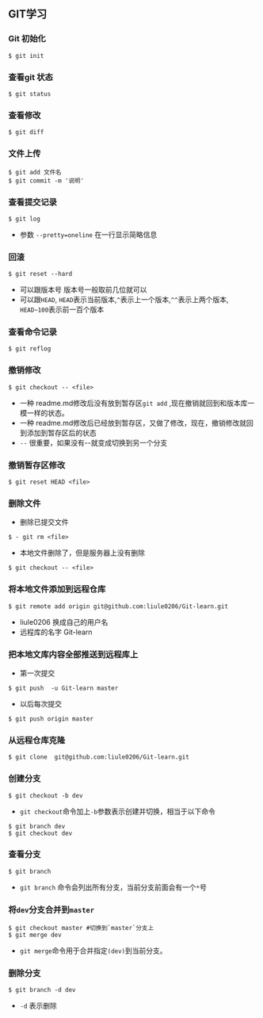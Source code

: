 ## GIT学习
 ### Git 初始化
```bush 
$ git init
```

 ### 查看git 状态
```bush 
$ git status 
```

 ### 查看修改
```bush 
$ git diff 
```

 ### 文件上传
```bush 
$ git add 文件名 
$ git commit -m '说明' 
```

### 查看提交记录
```bush 
$ git log 
```
- 参数 `--pretty=oneline` 在一行显示简略信息

 ### 回滚 
```bush 
$ git reset --hard
```
- 可以跟版本号 版本号一般取前几位就可以
- 可以跟`HEAD`, `HEAD`表示当前版本,`^`表示上一个版本,`^^`表示上两个版本, `HEAD~100`表示前一百个版本

 ### 查看命令记录
```bush 
$ git reflog
``` 

 ### 撤销修改
```bush
$ git checkout -- <file>
```
- 一种 readme.md修改后没有放到暂存区`git add` ,现在撤销就回到和版本库一模一样的状态。
- 一种 readme.md修改后已经放到暂存区，又做了修改，现在，撤销修改就回到添加到暂存区后的状态
- `--` 很重要，如果没有--就变成切换到另一个分支 

 ### 撤销暂存区修改
```bush 
$ git reset HEAD <file> 
```

 ### 删除文件 
+ 删除已提交文件 
```bush
$ - git rm <file>
```
+ 本地文件删除了，但是服务器上没有删除
```bush 
$ git checkout -- <file>
```
 ### 将本地文件添加到远程仓库
```bush
$ git remote add origin git@github.com:liule0206/Git-learn.git
```
+ liule0206 换成自己的用户名
+ 远程库的名字 Git-learn 

 ### 把本地文库内容全部推送到远程库上
+ 第一次提交
```bush 
$ git push  -u Git-learn master
```
+ 以后每次提交
```bush 
$ git push origin master
```

### 从远程仓库克隆
```bush 
$ git clone  git@github.com:liule0206/Git-learn.git
```

### 创建分支
```bush 
$ git checkout -b dev
```
+ `git checkout`命令加上`-b`参数表示创建并切换，相当于以下命令
```bush 
$ git branch dev
$ git checkout dev
```
### 查看分支
```bush 
$ git branch
```
+ `git branch` 命令会列出所有分支，当前分支前面会有一个`*`号

### 将`dev`分支合并到`master`
```bush
$ git checkout master #切换到`master`分支上
$ git merge dev 
```
+ `git merge`命令用于合并指定`(dev)`到当前分支。

### 删除分支
```bush 
$ git branch -d dev
```
+ `-d` 表示删除




